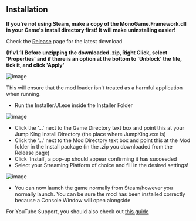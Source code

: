 ## Installation

**If you're not using Steam, make a copy of the MonoGame.Framework.dll in your Game's install directory first! It will make uninstalling easier!**

Check the [Release](https://github.com/PhantomBadger/JumpKingMod/releases/) page for the latest download

**(If v1.1) Before unzipping the downloaded .zip, Right Click, select 'Properties' and if there is an option at the bottom to 'Unblock' the file, tick it, and click 'Apply'**

![image](https://user-images.githubusercontent.com/9095972/137400443-37a037bf-b1b2-407e-acea-06cea1232fdd.png)

This will ensure that the mod loader isn't treated as a harmful application when running.
- Run the Installer.UI.exe inside the Installer Folder

![image](https://user-images.githubusercontent.com/9095972/151596678-50dbe51d-e26a-4d24-a6b8-27fc2b9add51.png)

- Click the '...' next to the Game Directory text box and point this at your Jump King Install Directory (the place where JumpKing.exe is)
- Click the '...' next to the Mod Directory text box and point this at the Mod folder in the Install package (in the .zip you downloaded from the Release page)
- Click 'Install', a pop-up should appear confirming it has succeeded
- Select your Streaming Platform of choice and fill in the desired settings!

![image](https://user-images.githubusercontent.com/9095972/147677631-f3463081-9cb3-4d60-8571-3f357286a8e0.png)

- You can now launch the game normally from Steam/however you normally launch. You can be sure the mod has been installed correctly because a Console Window will open alongside

For YouTube Support, you should also check out [this guide](https://github.com/PhantomBadger/JumpKing-TwitchRavens/blob/main/docs/ConnectingToYouTube.md)
